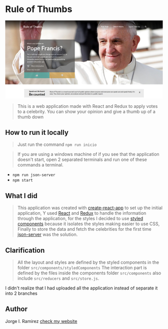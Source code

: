# Rule of Thumbs
![app image](https://raw.githubusercontent.com/Shinkei/ruleOfThump/master/app.jpg)
> This is a web application made with React and Redux to apply votes to a celebrity.
> You can show your opinion and give a thumb up of a thumb down

## How to run it locally
> Just run the command
`npm run inicio`

>If you are using a windows machine of if you see that the application doesn't start, open 2 separated terminals and run one of these commands a terminal.
- `npm run json-server`
- `npm start`

## What I did
> This application was created with [create-react-app](https://github.com/facebook/create-react-app) to set up the initial application, Y used [React](https://reactjs.org/) and [Redux](https://redux.js.org/) to handle the information through the application, for the styles I decided to use [styled components](https://www.styled-components.com/) because it isolates the styles making easier to use CSS, Finally to store the data and fetch the celebrities for the first time [json-server](https://github.com/typicode/json-server) was the solution.

## Clarification

> All the layout and styles are defined by the styled components in the folder `src/components/styledComponents` The interaction part is defined by the files inside the components folder `src/components` also include `src/reducers` and `src/store.js`.

I didn't realize that I had uploaded all the application instead of separate it into 2 branches

## Author
Jorge I. Ramirez 
[check my website](http://shinkei.github.io)